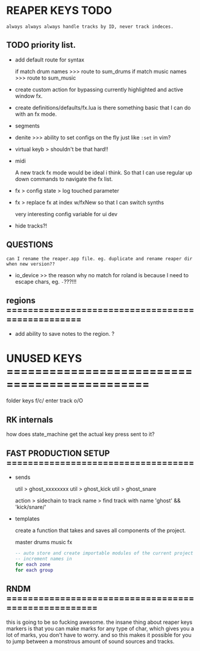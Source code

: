 # REAPER KEYS TODO

`always always always handle tracks by ID, never track indeces.`

## TODO priority list.

- add default route for syntax

  if match drum names >>> route to sum_drums
  if match music names >>> route to sum_music

* create custom action for bypassing currently highlighted and active window fx.

* create definitions/defaults/fx.lua
  is there something basic that I can do with an fx mode.

- segments

- denite >>> ability to set configs on the fly just like `:set` in vim?

- virtual keyb > shouldn't be that hard!!

- midi

  A new track fx mode would be ideal i think. So that I can use regular
  up down commands to navigate the fx list.

* fx > config state > log touched parameter

- fx > replace fx at index w/fxNew
  so that I can switch synths

  very interesting config variable for ui dev

* hide tracks?!

## QUESTIONS

`can I rename the reaper.app file. eg. duplicate and rename reaper dir when new version??`

- io_device >> the reason why no match for roland is because I need to escape chars, eg. `-`???!!!

## regions =================================================

- add ability to save notes to the region. ?

# UNUSED KEYS ==============================================

folder keys f/c/<TAB>
enter track o/O

## RK internals

how does state_machine get the actual key press sent to it?

## FAST PRODUCTION SETUP ===================================

- sends

  util > ghost_xxxxxxxx
  util > ghost_kick
  util > ghost_snare

  action > sidechain to track name > find track with name 'ghost' && 'kick/snare/'

- templates

  create a function that takes and saves all components of the project.

  master
  drums
  music
  fx

  ```lua
  -- auto store and create importable modules of the current project
  -- increment names in
  for each zone
  for each group
  ```

## RNDM ====================================================

this is going to be so fucking awesome. the insane thing about
reaper keys markers is that you can make marks for any type of char,
which gives you a lot of marks, you don't have to worry.
and so this makes it possible for you to jump between a monstrous amount
of sound sources and tracks.
